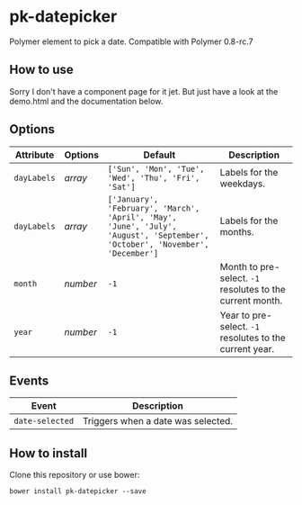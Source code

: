 # pk-datepicker
Polymer element to pick a date. Compatible with Polymer 0.8-rc.7

## How to use

Sorry I don't have a component page for it jet. But just have a look at the demo.html and the documentation below.

## Options

Attribute           | Options     | Default                                                     | Description
---                 | ---         | ---                                                         | ---
`dayLabels`         | *array*    | `['Sun', 'Mon', 'Tue', 'Wed', 'Thu', 'Fri', 'Sat']`          | Labels for the weekdays.
`dayLabels`         | *array*    | `['January', 'February', 'March', 'April', 'May', 'June', 'July', 'August', 'September', 'October', 'November', 'December']`                        | Labels for the months.
`month`             | *number*    | `-1`                                                        | Month to pre-select. `-1` resolutes to the current month.
`year`              | *number*    | `-1`                                                        | Year to pre-select. `-1` resolutes to the current year.


## Events

Event         | Description
---           | ---
`date-selected` | Triggers when a date was selected.

## How to install

Clone this repository or use bower:

`bower install pk-datepicker --save`